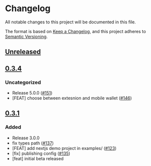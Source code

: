 # Changelog
All notable changes to this project will be documented in this file.

The format is based on [Keep a Changelog](https://keepachangelog.com/en/1.0.0/),
and this project adheres to [Semantic Versioning](https://semver.org/spec/v2.0.0.html).

## [Unreleased]

## [0.3.4]
### Uncategorized
- Release 5.0.0 ([#151](https://github.com/MetaMask/metamask-sdk/pull/151))
- [FEAT] choose between extesnion and mobile wallet ([#146](https://github.com/MetaMask/metamask-sdk/pull/146))

## [0.3.1]
### Added
- Release 3.0.0
- fix types path ([#137](https://github.com/MetaMask/metamask-sdk/pull/137))
- [FEAT] add nextjs demo project in examples/ ([#123](https://github.com/MetaMask/metamask-sdk/pull/123))
- [fix] publishing config ([#135](https://github.com/MetaMask/metamask-sdk/pull/135))
- [feat] initial beta released

[Unreleased]: https://github.com/MetaMask/metamask-sdk/compare/@metamask/sdk-react@0.3.4...HEAD
[0.3.4]: https://github.com/MetaMask/metamask-sdk/compare/@metamask/sdk-react@0.3.1...@metamask/sdk-react@0.3.4
[0.3.1]: https://github.com/MetaMask/metamask-sdk/releases/tag/@metamask/sdk-react@0.3.1
